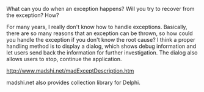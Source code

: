What can you do when an exception happens? Will you try to recover from the exception? How?

For many years, I really don't know how to handle exceptions. Basically, there are so many reasons that an exception can be thrown, so how could you handle the exception if you don't know the root cause? I think a proper handling method is to display a dialog, which shows debug information and let users send back the information for further investigation. The dialog also allows users to stop, continue the application.

http://www.madshi.net/madExceptDescription.htm

madshi.net also provides collection library for Delphi.
